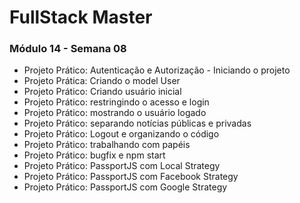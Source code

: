 # FullStack Master

### Módulo 14 - Semana 08
- Projeto Prático: Autenticação e Autorização - Iniciando o projeto
- Projeto Prática: Criando o model User
- Projeto Prático: Criando usuário inicial
- Projeto Prático: restringindo o acesso e login
- Projeto Prático: mostrando o usuário logado
- Projeto Prático: separando notícias públicas e privadas
- Projeto Prático: Logout e organizando o código
- Projeto Prático: trabalhando com papéis
- Projeto Prático: bugfix e npm start
- Projeto Prático: PassportJS com Local Strategy
- Projeto Prático: PassportJS com Facebook Strategy
- Projeto Prático: PassportJS com Google Strategy